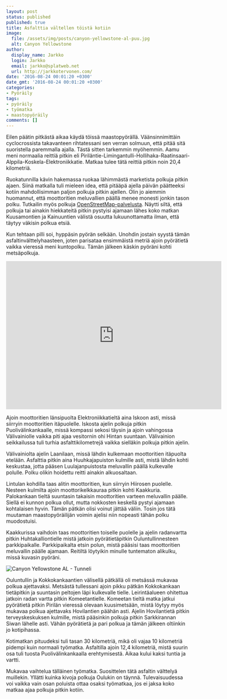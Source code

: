 ```yaml
---
layout: post
status: published
published: true
title: Asfalttia vältellen töistä kotiin
image:
  file: /assets/img/posts/canyon-yellowstone-al-puu.jpg
  alt: Canyon Yellowstone
author:
  display_name: Jarkko
  login: Jarkko
  email: jarkko@splatweb.net
  url: http://jarkkotervonen.com/
date: '2016-08-24 00:01:20 +0300'
date_gmt: '2016-08-24 00:01:20 +0300'
categories:
- Pyöräily
tags:
- pyöräily
- työmatka
- maastopyöräily
comments: []
---
```

Eilen päätin pitkästä aikaa käydä töissä maastopyörällä. Väänsinnimittäin cyclocrossista takavanteen rihtatessani sen verran solmuun, että pitää sitä suoristella paremmalla ajalla. Tästä sitten tarkemmin myöhemmin. Aamu meni normaalia reittiä pitkin eli Piriläntie-Limingantulli-Hollihaka-Raatinsaari-Alppila-Koskela-Elektroniikkatie. Matkaa tulee tätä reittiä pitkin noin 20,4 kilometriä.

Ruokatunnilla kävin hakemassa ruokaa lähimmästä marketista polkuja pitkin ajaen. Siinä matkalla tuli mieleen idea, että pitääpä ajella päivän päätteeksi kotiin mahdollisimman paljon polkuja pitkin ajellen. Olin jo aiemmin huomannut, että moottoritien meluvallien päällä menee monesti jonkin tason polku. Tutkailin myös polkuja [OpenStreetMap-palvelusta](https://www.openstreetmap.org/). Näytti siltä, että polkuja tai ainakin hiekkateitä pitkin pystyisi ajamaan lähes koko matkan Kuusamontien ja Kainuuntien välistä osuutta lukuunottamatta ilman, että täytyy väkisin polkua etsiä.

Kun tehtaan pilli soi, hyppäsin pyörän selkään. Unohdin jostain syystä tämän asfaltinvälttelyhaasteen, joten parisataa ensimmäistä metriä ajoin pyörätietä vaikka vieressä meni kuntopolku. Tämän jälkeen käskin pyöräni kohti metsäpolkuja.

<iframe src="https://www.strava.com/activities/686123891/embed/6ba77b4ec4c02fb9c7f791c39219c22636987d30" width="590" height="405" frameborder="0" scrolling="no"></iframe>

Ajoin moottoritien länsipuolta Elektroniikkatieltä aina Iskoon asti, missä siirryin moottoritien itäpuolelle. Iskosta ajelin polkuja pitkin Puolivälinkankaalle, missä kompassi sekosi täysin ja ajoin vahingossa Välivainiolle vaikka piti ajaa vesitornin ohi Hintan suuntaan. Välivainion seikkailussa tuli turhia asfalttikilometrejä vaikka sielläkin polkuja pitkin ajelin.

Välivainiolta ajelin Laanilaan, missä lähdin kulkemaan moottoritien itäpuolta etelään. Asfalttia pitkin aina Huuhkajapuiston kulmille asti, mistä lähdin kohti keskustaa, jotta pääsen Luulajanpuistosta meluvallin päällä kulkevalle polulle. Polku olikin hoidettu reitti ainakin alkuosaltaan.

Lintulan kohdilla taas alitin moottoritien, kun siirryin Hiirosen puolelle. Nesteen kulmilta ajoin moottorikelkkauraa pitkin kohti Kaakkuria. Palokankaan tieltä suuntasin takaisin moottoritien varteen meluvallin päälle. Siellä ei kunnon polkua ollut, mutta nokkosten keskellä pystyi ajamaan kohtalaisen hyvin. Tämän pätkän olisi voinut jättää väliin. Tosin jos tätä muutaman maastopyöräilijän voimin ajelisi niin nopeasti tähän polku muodostuisi.

Kaakkurissa vaihdoin taas moottoritien toiselle puolelle ja ajelin radanvartta pitkin Huhtakalliontielle mistä jatkoin pyörätietäpitkin Ouluntullinnesteen parkkipaikalle. Parkkipaikalta etsin polun, mistä pääsisi taas moottoritien meluvallin päälle ajamaan. Reitiltä löytyikin minulle tuntematon alikulku, missä kuvasin pyöräni.

<img src="/assets/img/posts/canyon-yellowstone-al-tunneli-1024x678.jpg" alt="Canyon Yellowstone AL - Tunneli" />

Ouluntullin ja Kokkokankaantien välisellä pätkällä oli metsässä mukavaa polkua ajettavaksi. Metsästä tullessani ajoin pikku pätkän Kokkokankaan tietäpitkin ja suuntasin peltojen läpi kulkevalle tielle. Leirintäalueen ohitettua jatkoin radan vartta pitkin Komeetantielle. Komeetan tieltä matka jatkui pyörätietä pitkin Pirilän vieressä olevaan kuusimetsään, mistä löytyy myös mukavaa polkua ajettavaks Hovilantien päähän asti. Ajelin Hovilantietä pitkin terveyskeskuksen kulmille, mistä pääsinkin polkuja pitkin Sarkkirannan Siwan lähelle asti. Vähän pyörätietä ja pari polkua ja tämän jälkeen oltiinkin jo kotipihassa.

Kotimatkan pituudeksi tuli tasan 30 kilometriä, mikä oli vajaa 10 kilometriä pidempi kuin normaali työmatka. Asfaltilla ajoin 12,4 kilometriä, mistä suurin osa tuli tuosta Puolivälinkankaalla erehtymisestä. Aikaa kului kaksi tuntia ja vartti.

Mukavaa vaihtelua tälläinen työmatka. Suosittelen tätä asfaltin välttelyä muillekin. Yllätti kuinka kivoja polkuja Oulukin on täynnä. Tulevaisuudessa voi vaikka vain osan poluista ottaa osaksi työmatkaa, jos ei jaksa koko matkaa ajaa polkuja pitkin kotiin.
